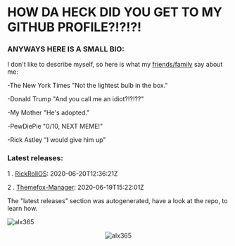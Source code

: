 # HOW DA HECK DID YOU GET TO MY GITHUB PROFILE?!?!?!
### ANYWAYS HERE IS A SMALL BIO:
 I don't like to describe myself, so here is what my [friends/family](https://www.youtube.com/watch?v=-QRR7TPQizI) say about me:

 -The New York Times "Not the lightest bulb in the box."
 
 -Donald Trump "And you call me an idiot?!?!??"
 
 -My Mother "He's adopted."
 
 -PewDiePie "0/10, NEXT MEME!"
 
 -Rick Astley "I would give him up"

### Latest releases:

 1 . [RickRollOS](https://github.com/alx365/RickRollOS): 2020-06-20T12:36:21Z

 2 . [Themefox-Manager](https://github.com/alx365/Themefox-Manager): 2020-06-19T15:22:01Z

The "latest releases" section was autogenerated, have a look at the repo, to learn how.

<p align="left"> <img src="https://komarev.com/ghpvc/?username=alx365" alt="alx365" /> </p>

<p align="center"> <img src="https://github-readme-stats.vercel.app/api?username=alx365&show_icons=true" alt="alx365" /> </p>



